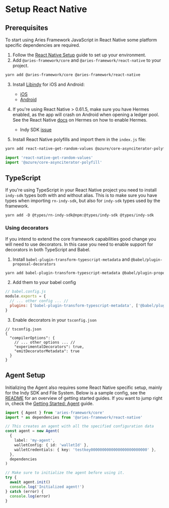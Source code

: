 # Setup React Native

## Prerequisites

To start using Aries Framework JavaScript in React Native some platform specific dependencies are required.

1. Follow the [React Native Setup](https://reactnative.dev/docs/environment-setup) guide to set up your environment.
2. Add `@aries-framework/core` and `@aries-framework/react-native` to your project.

```bash
yarn add @aries-framework/core @aries-framework/react-native
```

3. Install [Libindy](https://github.com/hyperledger/indy-sdk) for iOS and Android:

   - [iOS](../docs/libindy/ios.md)
   - [Android](../docs/libindy/android.md)

4. If you're using React Native > 0.61.5, make sure you have Hermes enabled, as the app will crash on Android when opening a ledger pool. See the React Native [docs](https://reactnative.dev/docs/hermes) on Hermes on how to enable Hermes.

   - Indy SDK [issue](https://github.com/hyperledger/indy-sdk/issues/2346#issuecomment-841000640)

5. Install React Native polyfills and import them in the `index.js` file:

```bash
yarn add react-native-get-random-values @azure/core-asynciterator-polyfill
```

```js
import 'react-native-get-random-values'
import '@azure/core-asynciterator-polyfill'
```

## TypeScript

If you're using TypeScript in your React Native project you need to install `indy-sdk` types both with and without alias. This is to make sure you have types when importing `rn-indy-sdk`, but also for `indy-sdk` types used by the framework.

```
yarn add -D @types/rn-indy-sdk@npm:@types/indy-sdk @types/indy-sdk
```

### Using decorators

If you intend to extend the core framework capabilities good change you will need to use decorators. In this case you need to enable support for decorators in both TypeScript and Babel.

1. Install `babel-plugin-transform-typescript-metadata` and `@babel/plugin-proposal-decorators`

```sh
yarn add babel-plugin-transform-typescript-metadata @babel/plugin-proposal-decorators
```

2. Add them to your babel config

```js
// babel.config.js
module.exports = {
  // ... other config ... //
  plugins: ['babel-plugin-transform-typescript-metadata', ['@babel/plugin-proposal-decorators', { legacy: true }]],
}
```

3. Enable decorators in your `tsconfig.json`

```jsonc
// tsconfig.json
{
  "compilerOptions": {
    // ... other options ... //
    "experimentalDecorators": true,
    "emitDecoratorMetadata": true
  }
}
```

## Agent Setup

Initializing the Agent also requires some React Native specific setup, mainly for the Indy SDK and File System. Below is a sample config, see the [README](../README.md#getting-started) for an overview of getting started guides. If you want to jump right in, check the [Getting Started: Agent](./getting-started/0-agent.md) guide.

```ts
import { Agent } from 'aries-framework/core'
import * as dependencies from '@aries-framework/react-native'

// This creates an agent with all the specified configuration data
const agent = new Agent(
  {
    label: 'my-agent',
    walletConfig: { id: 'walletId' },
    walletCredentials: { key: 'testkey0000000000000000000000000' },
  },
  dependencies
)

// Make sure to initialize the agent before using it.
try {
  await agent.init()
  console.log('Initialized agent!')
} catch (error) {
  console.log(error)
}
```
